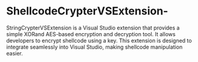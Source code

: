 # ShellcodeCrypterVSExtension-
StringCrypterVSExtension is a Visual Studio extension that provides a simple XORand AES-based encryption and decryption tool. It allows developers to encrypt shellcode using a key. This extension is designed to integrate seamlessly into Visual Studio, making shellcode manipulation easier.
